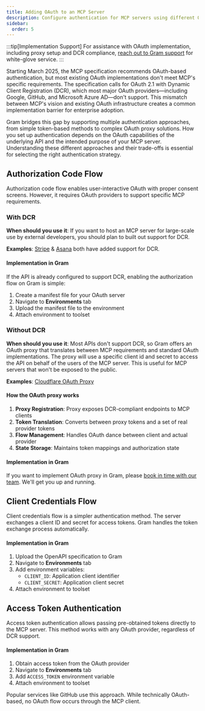 ```yaml
---
title: Adding OAuth to an MCP Server
description: Configure authentication for MCP servers using different OAuth methods
sidebar:
  order: 5
---
```


:::tip[Implementation Support]
For assistance with OAuth implementation, including proxy setup and DCR compliance, [reach out to Gram support](https://calendly.com/sagar-speakeasy/30min) for white-glove service.
:::


Starting March 2025, the MCP specification recommends OAuth-based authentication, but most existing OAuth implementations don't meet MCP's specific requirements. The specification calls for OAuth 2.1 with Dynamic Client Registration (DCR), which most major OAuth providers—including Google, GitHub, and Microsoft Azure AD—don't support. This mismatch between MCP's vision and existing OAuth infrastructure creates a common implementation barrier for enterprise adoption.

Gram bridges this gap by supporting multiple authentication approaches, from simple token-based methods to complex OAuth proxy solutions. How you set up authentication depends on the OAuth capabilities of the underlying API and the intended purpose of your MCP server. Understanding these different approaches and their trade-offs is essential for selecting the right authentication strategy.


## Authorization Code Flow

Authorization code flow enables user-interactive OAuth with proper consent screens. However, it requires OAuth providers to support specific MCP requirements.

### With DCR

**When should you use it**: If you want to host an MCP server for large-scale use by external developers, you should plan to built out support for DCR.

**Examples**: [Stripe](https://docs.stripe.com/mcp) & [Asana](https://developers.asana.com/docs/integrating-with-asanas-mcp-server) both have added support for DCR.

#### Implementation in Gram

If the API is already configured to support DCR, enabling the authorization flow on Gram is simple:

1. Create a manifest file for your OAuth server
2. Navigate to **Environments** tab
3. Upload the manifest file to the environment
4. Attach environment to toolset

### Without DCR

**When should you use it**: Most APIs don't support DCR, so Gram offers an OAuth proxy that translates between MCP requirements and standard OAuth implementations. The proxy will use a specific client id and secret to access the API on behalf of the users of the MCP server. This is useful for MCP servers that won't be exposed to the public.

**Examples**: [Cloudflare OAuth Proxy](https://blog.cloudflare.com/remote-model-context-protocol-servers-mcp/#workers-oauth-provider-an-oauth-2-1-provider-library-for-cloudflare-workers)

#### How the OAuth proxy works

1. **Proxy Registration**: Proxy exposes DCR-compliant endpoints to MCP clients
2. **Token Translation**: Converts between proxy tokens and a set of real provider tokens
3. **Flow Management**: Handles OAuth dance between client and actual provider
4. **State Storage**: Maintains token mappings and authorization state

#### Implementation in Gram

If you want to implement OAuth proxy in Gram, please [book in time with our team](https://calendly.com/sagar-speakeasy/30min). We'll get you up and running.

## Client Credentials Flow

Client credentials flow is a simpler authentication method. The server exchanges a client ID and secret for access tokens. Gram handles the token exchange process automatically.

#### Implementation in Gram

1. Upload the OpenAPI specification to Gram
2. Navigate to **Environments** tab
3. Add environment variables:
   - `CLIENT_ID`: Application client identifier
   - `CLIENT_SECRET`: Application client secret
4. Attach environment to toolset

## Access Token Authentication

Access token authentication allows passing pre-obtained tokens directly to the MCP server. This method works with any OAuth provider, regardless of DCR support.

#### Implementation in Gram

1. Obtain access token from the OAuth provider
2. Navigate to **Environments** tab
3. Add `ACCESS_TOKEN` environment variable
4. Attach environment to toolset

Popular services like GitHub use this approach. While technically OAuth-based, no OAuth flow occurs through the MCP client.
